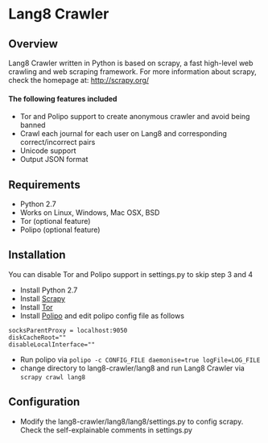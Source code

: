 # Lang8 Crawler
## Overview

Lang8 Crawler written in Python is based on scrapy, a fast high-level web crawling and web scraping framework. For more information about scrapy, check the homepage at: http://scrapy.org/

#### The following features included
* Tor and Polipo support to create anonymous crawler and avoid being banned
* Crawl each journal for each user on Lang8 and corresponding correct/incorrect pairs
* Unicode support
* Output JSON format

## Requirements
* Python 2.7
* Works on Linux, Windows, Mac OSX, BSD
* Tor (optional feature)
* Polipo (optional feature)

## Installation
You can disable Tor and Polipo support in settings.py to skip step 3 and 4

* Install Python 2.7
* Install [Scrapy](http://doc.scrapy.org/en/latest/intro/install.html)
* Install [Tor](https://www.torproject.org/)
* Install [Polipo](http://www.pps.univ-paris-diderot.fr/~jch/software/polipo/) and edit polipo config file as follows
```
socksParentProxy = localhost:9050
diskCacheRoot=""
disableLocalInterface=""
```
* Run polipo via `polipo -c CONFIG_FILE daemonise=true logFile=LOG_FILE`
* change directory to lang8-crawler/lang8 and run Lang8 Crawler via `scrapy crawl lang8`

## Configuration
* Modify the lang8-crawler/lang8/lang8/settings.py to config scrapy. Check the self-explainable comments in settings.py 
